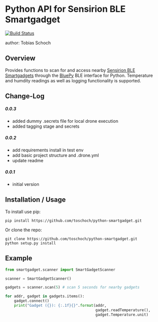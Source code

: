 Python API for Sensirion BLE Smartgadget
========================================
[![Build Status](https://drone.github.dietzi.mywire.org/api/badges/toschoch/python-smartgadget/status.svg)](https://drone.github.dietzi.mywire.org/toschoch/python-smartgadget)

author: Tobias Schoch 

Overview
--------

Provides functions to scan for and access nearby [Sensirion BLE Smartgadgets][1] through the [BluePy][2] BLE interface for Python. Temperature and humdity readings as well as logging functionality is supported.

Change-Log
----------
##### 0.0.3
* added dummy .secrets file for local drone execution
* added tagging stage and secrets

##### 0.0.2
* add requirements install in test env
* add basic project structure and .drone.yml
* update readme

##### 0.0.1
* initial version


Installation / Usage
--------------------

To install use pip:

    pip install https://github.com/toschoch/python-smartgadget.git


Or clone the repo:

    git clone https://github.com/toschoch/python-smartgadget.git
    python setup.py install
    

Example
-------

```python
from smartgadget.scanner import SmartGadgetScanner

scanner = SmartGadgetScanner()

gadgets = scanner.scan(5) # scan 5 seconds for nearby gadgets

for addr, gadget in gadgets.items():
    gadget.connect()
    print("Gadget ({}): {:.1f}{}".format(addr, 
                                         gadget.readTemperature(), 
                                         gadget.Temperature.unit)
 
```


[1]: https://www.sensirion.com/de/umweltsensoren/feuchtesensoren/development-kit/
[2]: https://github.com/IanHarvey/bluepy